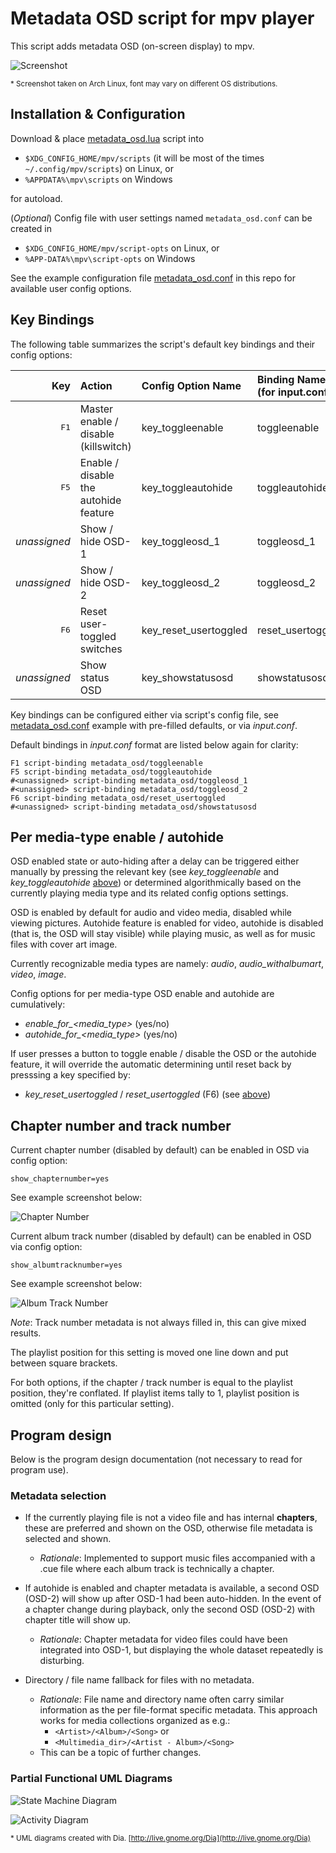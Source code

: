 # Metadata OSD script for mpv player

This script adds metadata OSD (on-screen display) to mpv.

![Screenshot](sshots/sshot_osd_1.png)

<sub>* Screenshot taken on Arch Linux, font may vary on different OS distributions.</sub>

## Installation & Configuration

Download & place [metadata_osd.lua](scripts/metadata_osd.lua?raw=true) script into

- `$XDG_CONFIG_HOME/mpv/scripts` (it will be most of the times `~/.config/mpv/scripts`) on Linux, or
- `%APPDATA%\mpv\scripts` on Windows

for autoload.

(_Optional_) Config file with user settings named `metadata_osd.conf` can be created in

- `$XDG_CONFIG_HOME/mpv/script-opts` on Linux, or
- `%APP‐DATA%\mpv\script-opts` on Windows

See the example configuration file [metadata_osd.conf](script-opts/metadata_osd.conf?raw=true) in this repo for available user config options.

## Key Bindings

The following table summarizes the script's default key bindings and their config options:

| Key           | Action                                | Config Option Name    | Binding Name (for input.conf) |
| -------------:|:------------------------------------- |:--------------------- |:----------------------------- |
| <kbd>F1</kbd> | Master enable / disable (killswitch)  | key_toggleenable      | toggleenable                  |
| <kbd>F5</kbd> | Enable / disable the autohide feature | key_toggleautohide    | toggleautohide                |
| _unassigned_  | Show / hide OSD-1                     | key_toggleosd_1       | toggleosd_1                   |
| _unassigned_  | Show / hide OSD-2                     | key_toggleosd_2       | toggleosd_2                   |
| <kbd>F6</kbd> | Reset user-toggled switches           | key_reset_usertoggled | reset_usertoggled             |
| _unassigned_  | Show status OSD                       | key_showstatusosd     | showstatusosd                 |

Key bindings can be configured either via script's config file, see [metadata_osd.conf](script-opts/metadata_osd.conf?raw=true) example with pre-filled defaults, or via _input.conf_.

Default bindings in _input.conf_ format are listed below again for clarity:

```
F1 script-binding metadata_osd/toggleenable
F5 script-binding metadata_osd/toggleautohide
#<unassigned> script-binding metadata_osd/toggleosd_1
#<unassigned> script-binding metadata_osd/toggleosd_2
F6 script-binding metadata_osd/reset_usertoggled
#<unassigned> script-binding metadata_osd/showstatusosd
```

## Per media-type enable / autohide

OSD enabled state or auto-hiding after a delay can be triggered either manually by pressing the relevant key (see _key_toggleenable_ and _key_toggleautohide_ [above](#key-bindings)) or determined algorithmically based on the currently playing media type and its related config options settings.

OSD is enabled by default for audio and video media, disabled while viewing pictures. Autohide feature is enabled for video, autohide is disabled (that is, the OSD will stay visible) while playing music, as well as for music files with cover art image.

Currently recognizable media types are namely: _audio_, _audio_withalbumart_, _video_, _image_.

Config options for per media-type OSD enable and autohide are cumulatively:

* _enable_for\_<media_type\>_ (yes/no)
* _autohide_for\_<media_type\>_ (yes/no)

If user presses a button to toggle enable / disable the OSD or the autohide feature, it will override the automatic determining until reset back by presssing a key specified by:

* _key_reset_usertoggled_ / _reset_usertoggled_ (F6) (see [above](#key-bindings))

## Chapter number and track number

Current chapter number (disabled by default) can be enabled in OSD via config option:

`show_chapternumber=yes`

See example screenshot below:

![Chapter Number](sshots/sshot_chapternumber.png)

Current album track number (disabled by default) can be enabled in OSD via config option:

`show_albumtracknumber=yes`

See example screenshot below:

![Album Track Number](sshots/sshot_albumtracknumber.png)

_Note_: Track number metadata is not always filled in, this can give mixed results.

The playlist position for this setting is moved one line down and put between square brackets.

For both options, if the chapter / track number is equal to the playlist position, they're conflated. If playlist items tally to 1, playlist position is omitted (only for this particular setting).

## Program design

Below is the program design documentation (not necessary to read for program use).

### Metadata selection

- If the currently playing file is not a video file and has internal **chapters**, these are preferred and shown on the OSD, otherwise file metadata is selected and shown.
  
  - _Rationale_: Implemented to support music files accompanied with a .cue file where each album track is technically a chapter.

- If autohide is enabled and chapter metadata is available, a second OSD (OSD-2) will show up after OSD-1 had been auto-hidden. In the event of a chapter change during playback, only the second OSD (OSD-2) with chapter title will show up.
  
  - _Rationale_: Chapter metadata for video files could have been integrated into OSD-1, but displaying the whole dataset repeatedly is disturbing.

- Directory / file name fallback for files with no metadata.
  
  - _Rationale_: File name and directory name often carry similar information as the per file-format specific metadata. This approach works for media collections organized as e.g.:
    - `<Artist>/<Album>/<Song>` or
    - `<Multimedia_dir>/<Artist - Album>/<Song>`
  - This can be a topic of further changes.

### Partial Functional UML Diagrams

![State Machine Diagram](StateMachineDiagram.svg)

![Activity Diagram](ActivityDiagram.svg)

<sub>* UML diagrams created with Dia. [http://live.gnome.org/Dia](http://live.gnome.org/Dia)</sup>
